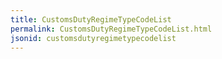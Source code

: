 ```yaml
---
title: CustomsDutyRegimeTypeCodeList
permalink: CustomsDutyRegimeTypeCodeList.html
jsonid: customsdutyregimetypecodelist
---
```

